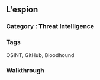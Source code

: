 ## L'espion

### Category : Threat Intelligence

### Tags
OSINT, GitHub, Bloodhound

### Walkthrough

